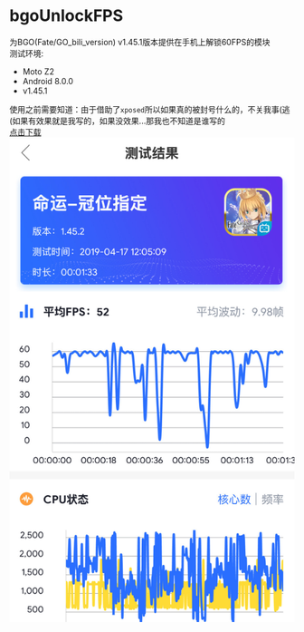 # bgoUnlockFPS  
为BGO(Fate/GO_bili_version) v1.45.1版本提供在手机上解锁60FPS的模块  
测试环境:  

- Moto Z2
- Android 8.0.0
- v1.45.1

使用之前需要知道：由于借助了`xposed`所以如果真的被封号什么的，不关我事(逃  
(如果有效果就是我写的，如果没效果...那我也不知道是谁写的  
[点击下载](app-release.apk)  
![screenshot](screenshot.jpg)